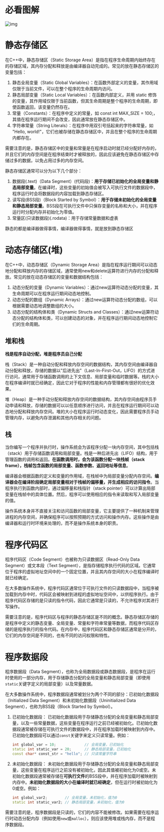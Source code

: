 # 必看图解

![img](https://img-blog.csdnimg.cn/2020082616593663.png?x-oss-process=image/watermark,type_ZmFuZ3poZW5naGVpdGk,shadow_10,text_aHR0cHM6Ly9ibG9nLmNzZG4ubmV0L0pNVzE0MDc=,size_16,color_FFFFFF,t_70#pic_center)

# 静态存储区

在C++中，静态存储区（Static Storage Area）是指在程序生命周期内始终存在的存储区域，其内存分配和释放是由编译器自动完成的。常见的放在静态存储区的变量包括：

1. 静态全局变量（Static Global Variables）：在函数外部定义的变量，其作用域仅限于当前文件，可以在整个程序的生命周期内访问。
2. 静态局部变量（Static Local Variables）：在函数内部定义，并用 static 修饰的变量，其作用域仅限于当前函数，但其生命周期是整个程序的生命周期，即使函数返回，该变量仍然存在。
3. 常量（Constants）：在程序中定义的常量，如 const int MAX_SIZE = 100;，其值在程序运行期间不会改变，因此通常放在静态存储区中。
4. 字符串常量（String Literals）：在程序中用双引号括起来的字符串常量，如 "Hello, world!"，它们也被存储在静态存储区中，并且在整个程序的生命周期内都存在。

需要注意的是，静态存储区中的变量和常量是在程序启动时就已经分配好内存的，并且它们的内存空间是在程序结束时才被释放的，因此应该避免在静态存储区中存储过多的数据，以免占用过多的内存空间。



静态存储区通常可以分为以下几个部分：

1. 数据段(.text)（Data Segment）(代码段)：**用于存储已初始化的全局变量和静态局部变量**。在编译时，这些变量的初始值会被写入可执行文件的数据段中，程序运行时会将数据段的内容加载到静态存储区。
2. 读写段(BSS段)（Block Started by Symbol）：**用于存储未初始化的全局变量和静态局部变量**。BSS段在可执行文件中只保存变量的名称和大小，并在程序运行时分配内存并初始化为零值。
3. 常量区(只读数据段)(.rodata)：用于存储常量数据和虚表

静态的都是编译器做得事情，编译器做得事情，就是放到静态存储区





# 动态存储区(堆)

在C++中，动态存储区（Dynamic Storage Area）是指在程序运行期间可以动态地分配和释放内存的存储区域，通常使用new和delete运算符进行内存的分配和释放。常见的放在动态存储区的变量和数据结构包括：

1. 动态分配的变量（Dynamic Variables）：通过new运算符动态分配的变量，其生命周期可以在程序运行期间动态地控制。
2. 动态分配的数组（Dynamic Arrays）：通过new运算符动态分配的数组，可以根据需要动态地调整数组的大小。
3. 动态分配的结构体和类（Dynamic Structs and Classes）：通过new运算符动态分配的结构体和类，可以创建动态的对象，并在程序运行期间动态地控制它们的生命周期。



## 堆和栈

**栈是程序自动分配，堆是程序员自己分配**

栈（Stack）是一种自动分配和释放内存空间的数据结构，其内存空间由编译器自动分配和释放，存储的数据以"后进先出"（Last-In-First-Out，LIFO）的方式进行访问，通常用于存储函数调用的上下文信息、局部变量和临时数据等。栈的大小在程序编译时就已经确定，因此它对于程序的性能和内存管理都有很好的优化效果。

堆（Heap）是一种手动分配和释放内存空间的数据结构，其内存空间由程序员手动申请和释放，存储的数据可以以任意顺序进行访问，并且在程序运行期间可以动态地分配和释放内存空间。堆的大小在程序运行时动态变化，因此需要程序员手动管理内存，以避免内存泄漏和其他内存相关的问题。



## 栈

当你编写一个程序并执行时，操作系统会为该程序分配一块内存空间，其中包括栈（stack）用于存储函数调用和局部变量。栈是一种后进先出（LIFO）结构，用于管理函数的调用和返回。**在函数调用时，会为该函数分配一块栈帧（stack frame），栈帧包含函数的局部变量、函数参数、返回地址等信息**。

编译器会根据函数的定义和变量的作用域，在栈帧中为局部变量分配内存空间。**编译器会在编译阶段确定局部变量相对于栈帧的偏移量，并生成相应的访问指令**。当程序执行到函数内部时，通过偏移量和栈指针（stack pointer）可以计算出局部变量在栈帧中的具体位置。然后，程序可以使用相应的指令来读取和写入局部变量的值。

操作系统本身并不直接关注和访问函数的局部变量，它主要提供了一种机制来管理进程的内存空间，并确保程序可以按照预期的方式访问和操作内存。这些操作是由编译器和运行时环境来处理的，而不是操作系统本身的职责。



# 程序代码区

程序代码区（Code Segment）也被称为只读数据区（Read-Only Data Segment）或文本段（Text Segment），是指存储程序执行代码的区域。它通常位于程序的虚拟地址空间中的一个固定位置，并且其内存空间的大小在程序编译时就已经确定。

在大多数操作系统中，程序代码区通常位于可执行文件的只读数据段中，当程序被加载到内存中时，代码区会被映射到进程的虚拟地址空间中，以供程序执行。由于程序代码区存储的是只读的指令代码，因此它通常是只读的，不允许程序对其进行写操作。

需要注意的是，程序代码区与程序的静态存储区是不同的概念。静态存储区存储的是程序中定义的静态变量、全局变量、常量和字符串常量等数据，而程序代码区存储的是程序执行的指令代码。在内存中，程序代码区和静态存储区通常是分开的，它们的内存空间是不同的，也有不同的访问权限和特性。





# 程序数据段

程序数据段（Data Segment），也称为全局数据段或静态数据段，是程序在运行时使用的一部分内存，用于存储静态分配的全局变量和静态局部变量（即使用`static`关键字定义的局部变量）以及常量数据。

在大多数操作系统中，程序数据段通常被划分为两个不同的部分：已初始化数据段（Initialized Data Segment）和未初始化数据段（Uninitialized Data Segment），也称为BSS段（Block Started by Symbol）。

1. 已初始化数据段：
   已初始化数据段用于存储静态分配的全局变量和静态局部变量，以及一些常量数据，这些变量在程序运行之前已经被初始化。已初始化数据段通常被存储在可执行文件的数据段中，并在程序加载时被映射到内存中。已初始化数据段可以通过`const`关键字来定义只读常量。例如：

   ```c++
   int global_var = 10;             // 全局变量，已初始化
   static int static_var = 20;      // 静态局部变量，已初始化
   const char* const_str = "hello"; // 只读常量字符串
   ```

2. 未初始化数据段：
   未初始化数据段用于存储静态分配的全局变量和静态局部变量，这些变量在程序运行之前没有被初始化，因此其值被初始化为0或空。未初始化数据段通常被存储在**可执行文件**的BSS段中，并在程序加载时被映射到内存中。**未初始化数据段的大小在编译时就已经确定**，但在运行时被初始化为0或空。例如：

   ```c++
   int global_var2;        // 全局变量，未初始化，值为0
   static int static_var2; // 静态局部变量，未初始化，值为0
   ```

需要注意的是，程序数据段是只读的，它们的内容不能被修改。如果需要在程序运行时动态分配内存（例如使用`new`或`malloc`），则应该使用堆或栈内存，而不是程序数据段。
